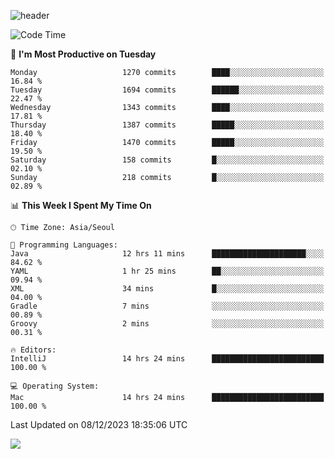 ![header](https://capsule-render.vercel.app/api?type=Egg&color=timeAuto&height=300&section=header&text=PoPo&fontSize=90&animation=fadeIn)

  <!--START_SECTION:waka-->
![Code Time](http://img.shields.io/badge/Code%20Time-1%2C296%20hrs%2027%20mins-blue)

📅 **I'm Most Productive on Tuesday** 

```text
Monday                   1270 commits        ████░░░░░░░░░░░░░░░░░░░░░   16.84 % 
Tuesday                  1694 commits        ██████░░░░░░░░░░░░░░░░░░░   22.47 % 
Wednesday                1343 commits        ████░░░░░░░░░░░░░░░░░░░░░   17.81 % 
Thursday                 1387 commits        █████░░░░░░░░░░░░░░░░░░░░   18.40 % 
Friday                   1470 commits        █████░░░░░░░░░░░░░░░░░░░░   19.50 % 
Saturday                 158 commits         █░░░░░░░░░░░░░░░░░░░░░░░░   02.10 % 
Sunday                   218 commits         █░░░░░░░░░░░░░░░░░░░░░░░░   02.89 % 
```


📊 **This Week I Spent My Time On** 

```text
🕑︎ Time Zone: Asia/Seoul

💬 Programming Languages: 
Java                     12 hrs 11 mins      █████████████████████░░░░   84.62 % 
YAML                     1 hr 25 mins        ██░░░░░░░░░░░░░░░░░░░░░░░   09.94 % 
XML                      34 mins             █░░░░░░░░░░░░░░░░░░░░░░░░   04.00 % 
Gradle                   7 mins              ░░░░░░░░░░░░░░░░░░░░░░░░░   00.89 % 
Groovy                   2 mins              ░░░░░░░░░░░░░░░░░░░░░░░░░   00.31 % 

🔥 Editors: 
IntelliJ                 14 hrs 24 mins      █████████████████████████   100.00 % 

💻 Operating System: 
Mac                      14 hrs 24 mins      █████████████████████████   100.00 % 
```


 Last Updated on 08/12/2023 18:35:06 UTC
<!--END_SECTION:waka-->



<img src="https://capsule-render.vercel.app/api?type=Egg&color=timeAuto&height=300&section=footer&text=PoPo&fontSize=90&animation=fadeIn&reversal=true" />
